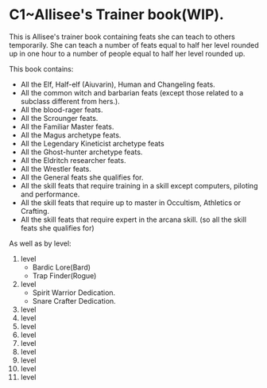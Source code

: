 # C1~Allisee's Trainer book(WIP).

This is Allisee's trainer book containing feats she can teach to others temporarily.
She can teach a number of feats equal to half her level rounded up in one hour to a number of people equal to half her level rounded up.

This book contains:
* All the Elf, Half-elf (Aiuvarin), Human and Changeling feats.
* All the common witch and barbarian feats (except those related to a subclass different from hers.).
* All the blood-rager feats.
* All the Scrounger feats.
* All the Familiar Master feats.
* All the Magus archetype feats.
* All the Legendary Kineticist archetype feats
* All the Ghost-hunter archetype feats.
* All the Eldritch researcher feats.
* All the Wrestler feats.
* All the General feats she qualifies for.
* All the skill feats that require training in a skill except computers, piloting and performance.
* All the skill feats that require up to master in Occultism, Athletics or Crafting.
* All the skill feats that require expert in the arcana skill. (so all the skill feats she qualifies for)

As well as by level:

1. level
   * Bardic Lore(Bard)
   * Trap Finder(Rogue)
2. level 
   * Spirit Warrior Dedication.
   * Snare Crafter Dedication.
3. level
4. level
5. level
6. level
7. level
8. level
9. level
10. level
11. level